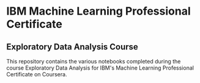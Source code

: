 # IBM Machine Learning Professional Certificate
## Exploratory Data Analysis Course

This repository contains the various notebooks completed during the course Exploratory Data Analysis for IBM's Machine Learning Professional Certificate on Coursera.
